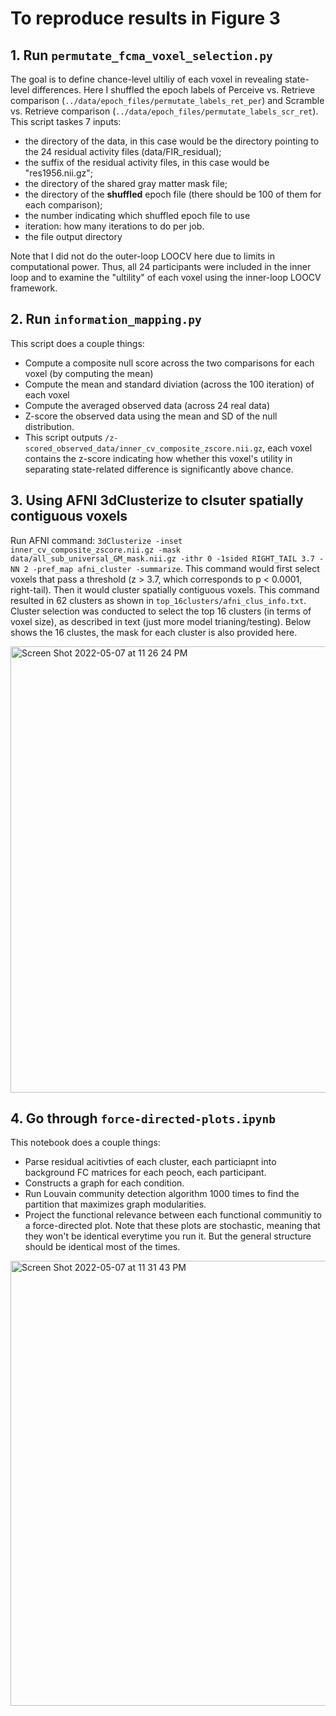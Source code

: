 # To reproduce results in Figure 3
## 1. Run `permutate_fcma_voxel_selection.py`
The goal is to define chance-level ultiliy of each voxel in revealing state-level differences.
Here I shuffled the epoch labels of Perceive vs. Retrieve comparison (`../data/epoch_files/permutate_labels_ret_per`) and Scramble vs. Retrieve comparison (`../data/epoch_files/permutate_labels_scr_ret`). This script taskes 7 inputs: 
- the directory of the data, in this case would be the directory pointing to the 24 residual activity files (data/FIR_residual);
- the suffix of the residual activity files, in this case would be "res1956.nii.gz";
- the directory of the shared gray matter mask file;
- the directory of the **shuffled** epoch file (there should be 100 of them for each comparison); 
- the number indicating which shuffled epoch file to use 
- iteration: how many iterations to do per job. 
- the file output directory

Note that I did not do the outer-loop LOOCV here due to limits in computational power. Thus, all 24 participants were included in the inner loop and to examine the "ultility" of each voxel using the inner-loop LOOCV framework. 
## 2. Run `information_mapping.py`
This script does a couple things: 
- Compute a composite null score across the two comparisons for each voxel (by computing the mean) 
- Compute the mean and standard diviation (across the 100 iteration) of each voxel 
- Compute the averaged observed data (across 24 real data) 
- Z-score the observed data using the mean and SD of the null distribution. 
- This script outputs `/z-scored_observed_data/inner_cv_composite_zscore.nii.gz`, each voxel contains the z-score indicating how whether this voxel's utility in separating state-related difference is significantly above chance. 
## 3. Using AFNI 3dClusterize to clsuter spatially contiguous voxels
Run AFNI command: `3dClusterize -inset inner_cv_composite_zscore.nii.gz -mask data/all_sub_universal_GM_mask.nii.gz -ithr 0 -1sided RIGHT_TAIL 3.7 -NN 2 -pref_map afni_cluster -summarize`. 
This command would first select voxels that pass a threshold (z > 3.7, which corresponds to p < 0.0001, right-tail). Then it would cluster spatially contiguous voxels. This command resulted in 62 clusters as shown in `top_16clusters/afni_clus_info.txt`. Cluster selection was conducted to select the top 16 clusters (in terms of voxel size), as described in text (just more model trianing/testing). Below shows the 16 clustes, the mask for each cluster is also provided here. 

<img width="714" alt="Screen Shot 2022-05-07 at 11 26 24 PM" src="https://user-images.githubusercontent.com/63365201/167284683-aab009c3-9668-41d7-95d5-d800e6f7a335.png">

## 4. Go through `force-directed-plots.ipynb`
This notebook does a couple things: 
- Parse residual acitivties of each cluster, each particiapnt into background FC matrices for each peoch, each participant. 
- Constructs a graph for each condition. 
- Run Louvain community detection algorithm 1000 times to find the partition that maximizes graph modularities. 
- Project the functional relevance between each functional communitiy to a force-directed plot. Note that these plots are stochastic, meaning that they won't be identical everytime you run it. But the general structure should be identical most of the times.  

<img width="712" alt="Screen Shot 2022-05-07 at 11 31 43 PM" src="https://user-images.githubusercontent.com/63365201/167284805-36bcf614-f8d1-484a-a492-b32491dae565.png">
